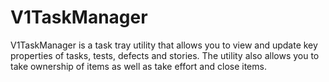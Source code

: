 V1TaskManager
=============

V1TaskManager is a task tray utility that allows you to view and update key properties of tasks, tests, defects and stories. The utility also allows you to take ownership of items as well as take effort and close items.